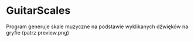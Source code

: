 # GuitarScales

Program generuje skale muzyczne na podstawie wyklikanych dźwięków na gryfie (patrz preview.png)
